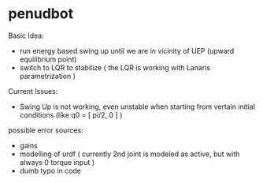 # penudbot

Basic Idea:
  - run energy based swing up until we are in vicinity of UEP (upward equilibrium point)
  - switch to LQR to stabilize ( the LQR is working with Lanaris parametrization ) 
  

Current Issues:
  - Swing Up is not working, even unstable when starting from vertain initial conditions (like q0 = [ pi/2, 0 ] )

possible error sources: 
  - gains
  - modelling of urdf ( currently 2nd joint is modeled as active, but with always 0 torque input )
  - dumb typo in code 
